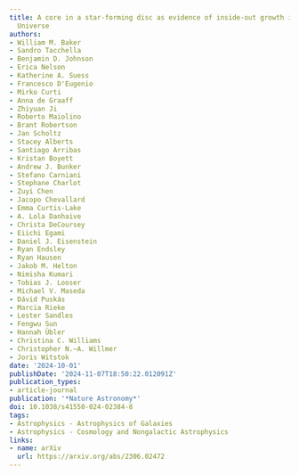 ```yaml
---
title: A core in a star-forming disc as evidence of inside-out growth in the early
  Universe
authors:
- William M. Baker
- Sandro Tacchella
- Benjamin D. Johnson
- Erica Nelson
- Katherine A. Suess
- Francesco D'Eugenio
- Mirko Curti
- Anna de Graaff
- Zhiyuan Ji
- Roberto Maiolino
- Brant Robertson
- Jan Scholtz
- Stacey Alberts
- Santiago Arribas
- Kristan Boyett
- Andrew J. Bunker
- Stefano Carniani
- Stephane Charlot
- Zuyi Chen
- Jacopo Chevallard
- Emma Curtis-Lake
- A. Lola Danhaive
- Christa DeCoursey
- Eiichi Egami
- Daniel J. Eisenstein
- Ryan Endsley
- Ryan Hausen
- Jakob M. Helton
- Nimisha Kumari
- Tobias J. Looser
- Michael V. Maseda
- Dávid Puskás
- Marcia Rieke
- Lester Sandles
- Fengwu Sun
- Hannah Übler
- Christina C. Williams
- Christopher N.~A. Willmer
- Joris Witstok
date: '2024-10-01'
publishDate: '2024-11-07T18:50:22.012091Z'
publication_types:
- article-journal
publication: '*Nature Astronomy*'
doi: 10.1038/s41550-024-02384-8
tags:
- Astrophysics - Astrophysics of Galaxies
- Astrophysics - Cosmology and Nongalactic Astrophysics
links:
- name: arXiv
  url: https://arxiv.org/abs/2306.02472
---
```

